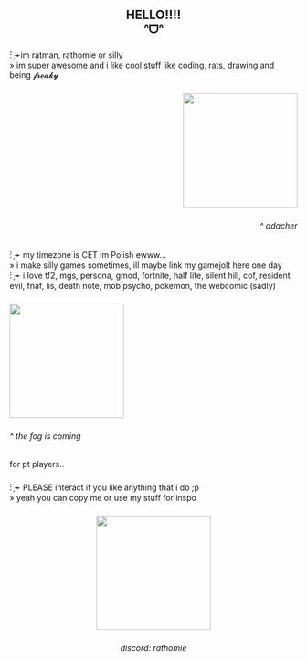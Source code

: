 <h2 align="center">HELLO!!!!<br>ᐢᗜᐢ</h2>

###

<p align="left">: ̗̀➛im ratman, rathomie or silly <br>» im super awesome and i like cool stuff like coding, rats, drawing and being 𝓯𝓻𝓮𝓪𝓴𝔂</p>

###

<div align="right">
  <img height="200" src="https://www.fightersgeneration.com/nz4/char/adachi-shrug-loop.gif"  />
</div>

###

<h6 align="right">^  adacher</h6>

###

<p align="left">: ̗̀➛ my timezone is CET im Polish ewww...<br>» i make silly games sometimes, ill maybe link my gamejolt here one day<br>: ̗̀➛ i love tf2, mgs, persona, gmod, fortnite, half life, silent hill, cof, resident evil, fnaf, lis, death note, mob psycho, pokemon, the webcomic (sadly)</p>

###

<div align="left">
  <img height="200" src="https://www.fightersgeneration.com/nz4/char/adachi-p4au-walk-backward.gif"  />
</div>

###

<h6 align="left">^ the fog is coming</h6>

###

<p align="left">for pt players..</p>

###

<p align="left">: ̗̀➛ PLEASE interact if you like anything that i do ;p<br>» yeah you can copy me or use my stuff for inspo</p>

###

<div align="center">
  <img height="200" src="https://www.dustloop.com/wiki/images/c/cb/P4U2R_Adachi_Throw-1.png?20220807030437"  />
</div>

###

<h6 align="center">discord: rathomie</h6>

###

<div align="left">
</div>

###
